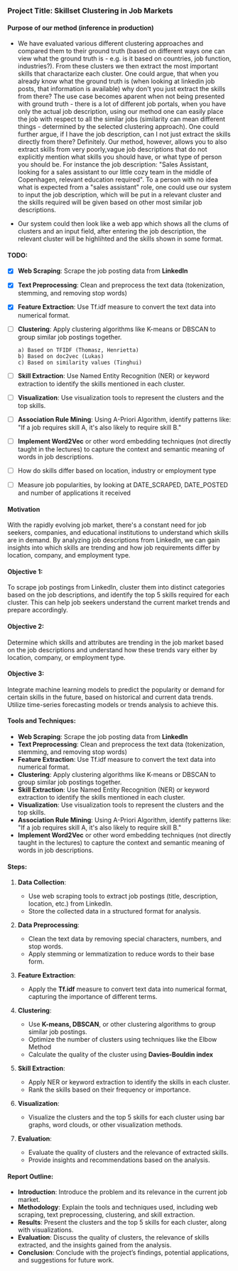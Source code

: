 ### Project Title: Skillset Clustering in Job Markets

#### Purpose of our method (inference in production)

- We have evaluated various different clustering approaches and compared them to their ground truth (based on different ways one can view what the ground truth is - e.g. is it based on countries, job function, industries?). From these clusters we then extract the most important skills that charactarize each cluster. One could argue, that when you already know what the ground truth is (when looking at linkedin job posts, that information is available) why don't you just extract the skills from there? The use case becomes aparent when not being presented with ground truth - there is a lot of different job portals, when you have only the actual job description, using our method one can easily place the job with respect to all the similar jobs (similarity can mean different things - determined by the selected clustering approach). One could further argue, if I have the job description, can I not just extract the skills directly from there? Definitely. Our method, however, allows you to also extract skills from very poorly,vague job descriptions that do not explicitly mention what skills you should have, or what type of person you should be. For instance the job description: "Sales Assistant, looking for a sales assistant to our little cozy team in the middle of Copenhagen, relevant education required". To a person with no idea what is expected from a "sales assistant" role, one could use our system to input the job description, which will be put in a relevant cluster and the skills required will be given based on other most similar job descriptions.

- Our system could then look like a web app which shows all the clums of clusters and an input field, after entering the job description, the relevant cluster will be highlihted and the skills shown in some format.

#### TODO:


- [x] **Web Scraping**: Scrape the job posting data from **LinkedIn**
- [x] **Text Preprocessing**: Clean and preprocess the text data (tokenization, stemming, and removing stop words)
- [x] **Feature Extraction**: Use Tf.idf measure to convert the text data into numerical format.
- [ ] **Clustering**: Apply clustering algorithms like K-means or DBSCAN to group similar job postings together.

      a) Based on TFIDF (Thomasz, Henrietta)
      b) Based on doc2vec (Lukas)
      c) Based on similarity values (Tinghui)
- [ ] **Skill Extraction**: Use Named Entity Recognition (NER) or keyword extraction to identify the skills mentioned in each cluster.
- [ ] **Visualization**: Use visualization tools to represent the clusters and the top skills.
- [ ] **Association Rule Mining**: Using A-Priori Algorithm, identify patterns like: "If a job requires skill A, it's also likely to require skill B."
- [ ] **Implement Word2Vec** or other word embedding techniques (not directly taught in the lectures) to capture the context and semantic meaning of words in job descriptions.
- [ ] How do skills differ based on location, industry or employment type
- [ ] Measure job popularities, by looking at DATE_SCRAPED, DATE_POSTED and number of applications it received

#### Motivation
With the rapidly evolving job market, there's a constant need for job seekers, companies, and educational institutions to understand which skills are in demand. By analyzing job descriptions from LinkedIn, we can gain insights into which skills are trending and how job requirements differ by location, company, and employment type. 

#### Objective 1:

To scrape job postings from LinkedIn, cluster them into distinct categories based on the job descriptions, and identify the top 5 skills required for each cluster. This can help job seekers understand the current market trends and prepare accordingly.

#### Objective 2:

Determine which skills and attributes are trending in the job market based on the job descriptions and understand how these trends vary either by location, company, or employment type.

#### Objective 3:
Integrate machine learning models to predict the popularity or demand for certain skills in the future, based on historical and current data trends. Utilize time-series forecasting models or trends analysis to achieve this.

#### Tools and Techniques:

- **Web Scraping**: Scrape the job posting data from **LinkedIn**
- **Text Preprocessing**: Clean and preprocess the text data (tokenization, stemming, and removing stop words)
- **Feature Extraction**: Use Tf.idf measure to convert the text data into numerical format.
- **Clustering**: Apply clustering algorithms like K-means or DBSCAN to group similar job postings together.
- **Skill Extraction**: Use Named Entity Recognition (NER) or keyword extraction to identify the skills mentioned in each cluster.
- **Visualization**: Use visualization tools to represent the clusters and the top skills.
- **Association Rule Mining**: Using A-Priori Algorithm, identify patterns like: "If a job requires skill A, it's also likely to require skill B."
- **Implement Word2Vec** or other word embedding techniques (not directly taught in the lectures) to capture the context and semantic meaning of words in job descriptions.

#### Steps:

1. **Data Collection**:

   - Use web scraping tools to extract job postings (title, description, location, etc.) from LinkedIn.
   - Store the collected data in a structured format for analysis.

2. **Data Preprocessing**:

   - Clean the text data by removing special characters, numbers, and stop words.
   - Apply stemming or lemmatization to reduce words to their base form.

3. **Feature Extraction**:

   - Apply the **Tf.idf** measure to convert text data into numerical format, capturing the importance of different terms.

4. **Clustering**:

   - Use **K-means, DBSCAN**, or other clustering algorithms to group similar job postings.
   - Optimize the number of clusters using techniques like the Elbow Method
   - Calculate the quality of the cluster using **Davies-Bouldin index**

5. **Skill Extraction**:

   - Apply NER or keyword extraction to identify the skills in each cluster.
   - Rank the skills based on their frequency or importance.

6. **Visualization**:

   - Visualize the clusters and the top 5 skills for each cluster using bar graphs, word clouds, or other visualization methods.

7. **Evaluation**:
   - Evaluate the quality of clusters and the relevance of extracted skills.
   - Provide insights and recommendations based on the analysis.

#### Report Outline:

- **Introduction**: Introduce the problem and its relevance in the current job market.
- **Methodology**: Explain the tools and techniques used, including web scraping, text preprocessing, clustering, and skill extraction.
- **Results**: Present the clusters and the top 5 skills for each cluster, along with visualizations.
- **Evaluation**: Discuss the quality of clusters, the relevance of skills extracted, and the insights gained from the analysis.
- **Conclusion**: Conclude with the project’s findings, potential applications, and suggestions for future work.
